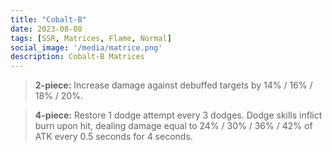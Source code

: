```yaml
---
title: "Cobalt-B"
date: 2023-08-08
tags: [SSR, Matrices, Flame, Normal]
social_image: '/media/matrice.png'
description: Cobalt-B Matrices
---
```


> **2-piece:** Increase damage against debuffed targets by 14% / 16% / 18% / 20%.

> **4-piece:** Restore 1 dodge attempt every 3 dodges. Dodge skills inflict burn upon hit, dealing damage equal to 24% / 30% / 36% / 42% of ATK every 0.5 seconds for 4 seconds.